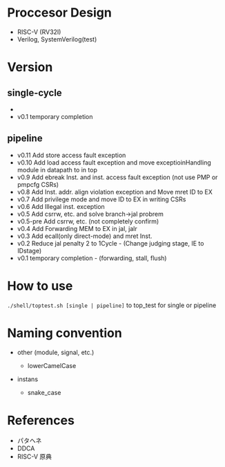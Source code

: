 # Proccesor Design
- RISC-V (RV32I)
- Verilog, SystemVerilog(test)

# Version
## single-cycle
-
- v0.1  temporary completion
## pipeline
- v0.11 Add store access fault exception
- v0.10 Add load access fault exception and move exceptioinHandling module in datapath to in top
- v0.9 Add ebreak Inst. and inst. access fault exception (not use PMP or pmpcfg CSRs)
- v0.8 Add Inst. addr. align violation exception and Move mret ID to EX
- v0.7 Add privilege mode and move ID to EX in writing CSRs
- v0.6 Add Illegal inst. exception
- v0.5 Add csrrw, etc. and solve branch->jal probrem
- v0.5-pre Add csrrw, etc. (not completely confirm)
- v0.4 Add Forwarding MEM to EX in jal, jalr
- v0.3 Add ecall(only direct-mode) and mret Inst.
- v0.2 Reduce jal penalty 2 to 1Cycle
      - (Change judging stage, IE to IDstage)
- v0.1 temporary completion
      - (forwarding, stall, flush)

# How to use
`./shell/toptest.sh [single | pipeline]` to top_test for single or pipeline

# Naming convention

- other (module, signal, etc.)
  - lowerCamelCase

- instans
  - snake_case

# References
- パタヘネ
- DDCA
- RISC-V 原典
